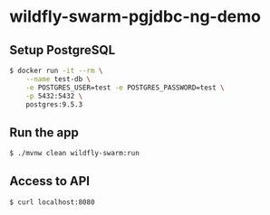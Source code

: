 # wildfly-swarm-pgjdbc-ng-demo

## Setup PostgreSQL

``` sh
$ docker run -it --rm \
    --name test-db \
    -e POSTGRES_USER=test -e POSTGRES_PASSWORD=test \
    -p 5432:5432 \
    postgres:9.5.3
```

## Run the app
 
``` sh
$ ./mvnw clean wildfly-swarm:run
```

## Access to API

``` sh
$ curl localhost:8080
```